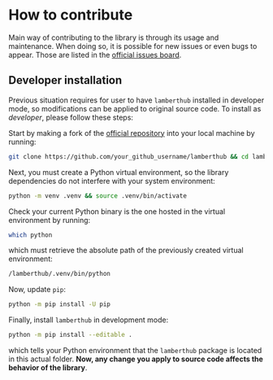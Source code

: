 # How to contribute

Main way of contributing to the library is through its usage and maintenance.
When doing so, it is possible for new issues or even bugs to appear. Those are
listed in the [official issues
board](https://github.com/jorgepiloto/lamberthub/issues).


## Developer installation

Previous situation requires for user to have `lamberthub` installed in developer
mode, so modifications can be applied to original source code. To install as
*developer*, please follow these steps:

Start by making a fork of the [official
repository](https://github.com/jorgepiloto/lamberthub) into your local machine
by running:

```bash
git clone https://github.com/your_github_username/lamberthub && cd lamberthub
```

Next, you must create a Python virtual environment, so the library dependencies
do not interfere with your system environment:

```bash
python -m venv .venv && source .venv/bin/activate
```

Check your current Python binary is the one hosted in the virtual environment by
running:

```bash
which python
```

which must retrieve the absolute path of the previously created virtual
environment:

```bash
/lamberthub/.venv/bin/python
```

Now, update `pip`:

```bash
python -m pip install -U pip
```

Finally, install `lamberthub` in development mode:

```bash
python -m pip install --editable .
```

which tells your Python environment that the `lamberthub` package is located in
this actual folder. **Now, any change you apply to source code affects the
behavior of the library**.
